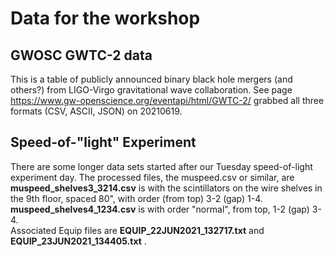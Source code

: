 # Data for the workshop

## GWOSC GWTC-2 data
This is a table of publicly announced binary black hole mergers (and others?) from LIGO-Virgo gravitational wave collaboration.  See page
https://www.gw-openscience.org/eventapi/html/GWTC-2/ 
grabbed all three formats (CSV, ASCII, JSON) on 20210619.

## Speed-of-"light" Experiment
There are some longer data sets started after our Tuesday speed-of-light experiment day.  The processed files, the muspeed.csv or similar, are<br> 
**muspeed_shelves3_3214.csv** is with the scintillators on the wire shelves in the 9th floor, spaced 80", with order (from top) 3-2 (gap) 1-4.<br>
**muspeed_shelves4_1234.csv** is with order "normal", from top, 1-2 (gap) 3-4.<br>
Associated Equip files are **EQUIP_22JUN2021_132717.txt** and **EQUIP_23JUN2021_134405.txt** .
